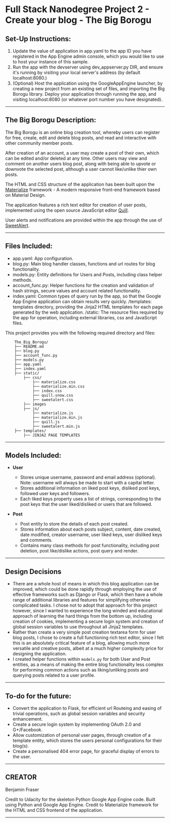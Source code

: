 # Full Stack Nanodegree Project 2 - Create your  blog - The Big Borogu

## Set-Up Instructions:
1.  Update the value of application in app.yaml to the app ID you have registered in the App Engine admin console, which you would like to use to host your instance of this sample.
1.  Run the app with the devserver using dev_appserver.py DIR, and ensure it's running by visiting your local server's address (by default localhost:8080.)
1.  (Optional) Host the application using the GoogleAppEngine launcher, by creating a new project from an existing set of files, and importing the Big Borogu library. Deploy your application through running the app, and visiting localhost:8080 (or whatever port number you have designated).
 
--------

 
## The Big Borogu Description:
The Big Borogu is an online blog creation tool, whereby users can register for free, create, edit and delete blog posts, and read and interactive with other community member posts. 

After creation of an account, a user may create a post of their own, which can be edited and/or deleted at any time. Other users may view and comment on another users blog post, along with being able to upvote or downvote the selected post, although a user cannot like/unlike thier own posts.

The HTML and CSS structure of the application has been built upon the [Materialize](http://materializecss.com/) framework - A modern responsive front-end framework based on Material Design.

The application features a rich text editor for creation of user posts, implemented using the open source JavaScript editor [Quill](http://quilljs.com/).

User alerts and notifications are provided within the app through the use of [SweetAlert](http://t4t5.github.io/sweetalert/).

--------


## Files Included:
 - app.yaml: App configuration.
 - blog.py: Main blog handler classes, functions and url routes for blog functionality.
 - models.py: Entity definitions for Users and Posts, including class helper methods.
 - account_func.py: Helper functions for the creation and validation of hash strings, secure values and account related functionality.
 - index.yaml: Common types of query run by the app, so that the Google App Engine application can obtain results very quickly.
 /templates: templates directory, providing the Jinja2 HTML templates for each page generated by the web application.
 /static: The resource files required by the app for operation, including external libraries, css and JavaScript files. 

This project provides you with the following required directory and files:

```
    The_Big_Borogu/
    ├── README.md
    ├── blog.py
    ├── account_func.py
    ├── models.py
    ├── app.yaml
    ├── index.yaml  
    ├── static/
        ├── css/
            ├── materialize.css
            ├── materialize.min.css
            ├── index.css
            ├── quill.snow.css
            ├── sweetalert.css
        ├── images 
        ├── js/
            ├── materialize.js
            ├── materialize.min.js
            ├── quill.js
            ├── sweetalert.min.js
    ├── templates/
        ├── JINJA2 PAGE TEMPLATES
```

--------


## Models Included:
 - **User**
    - Stores unique username, password and email address (optional). Note: username will always be made to start with a capital letter.
    - Stores additional information on liked post keys, disliked post keys, followed user keys and followers.
    - Each liked keys property uses a list of strings, corresponding to the post keys that the user liked/disliked or users that are followed.
    
 - **Post**
    - Post entity to store the details of each post created.
    - Stores information about each posts subject, content, date created, date modified, creator username, user liked keys, user disliked keys and comments.
    - Contains many class methods for post functionality, including post deletion, post like/dislike actions, post query and render.

--------
    
    
## Design Decisions
- There are a whole host of means in which this blog application can be improved, which could be done rapidly through employing the use of effective frameworks such as Django or Flask, which then have a whole range of additional libraries and features for simplifying otherwise complicated tasks. I chose not to adopt that approach for this project however, since I wanted to experience the long winded and educational approach of learning the hard things from the bottom up, including creation of cookies, implementing a secure login system and creation of global session variables to use throughout all Jinja2 templates.
- Rather than create a very simple post creation textarea form for user blog posts, I chose to create a full functioning rich text editor, since I felt this is an absolutely critical feature of a blog, allowing much more versatile and creative posts, albeit at a much higher complexity price for designing the application.
- I created helper functions within `models.py` for both User and Post entities, as a means of making the entire blog functionality less complex for performing common actions such as liking/unliking posts and querying posts related to a user profile.

--------


## To-do for the future:
- Convert the application to Flask, for efficient url Routeing and easing of trivial operations, such as global session variables and security enhancement.
- Create a secure login system by implementing OAuth 2.0 and G+/Facebook.
- Allow customization of personal user pages, through creation of a template entity, which stores the users personal configurations for their blog(s).
- Create a personalised 404 error page, for graceful display of errors to the user.

--------


## CREATOR 

Benjamin Fraser

Credit to Udacity for the skeleton Python Google App Engine code.
Built using Python and Google App Engine. Credit to Materialize framework for the HTML and CSS frontend of the application.

--------